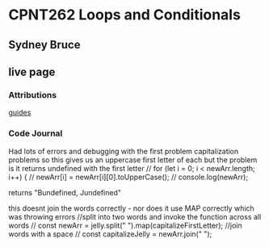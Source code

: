 # CPNT262 Loops and Conditionals
## Sydney Bruce
## live page


### Attributions
[guides](https://developer.mozilla.org/en-US/)



### Code Journal

Had lots of errors and debugging with the first problem
 capitalization problems
 so this gives us an uppercase first letter of each but the problem is it returns undefined with the first letter
// for (let i = 0; i < newArr.length; i++) {
//   newArr[i] = newArr[i][0].toUpperCase();
//   console.log(newArr);

returns "Bundefined, Jundefined"

this doesnt join the words correctly - nor does it use MAP correctly which was throwing errors
//split into two words and invoke the function across all words
// const newArr = jelly.split(" ").map(capitalizeFirstLetter);
//join words with a space
// const capitalizeJelly = newArr.join(" ");